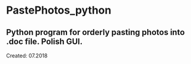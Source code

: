 # PastePhotos_python
Python program for orderly pasting photos into .doc file.
Polish GUI.
---
Created: 07.2018
